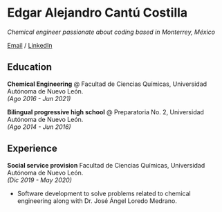 # Edgar Alejandro Cantú Costilla

_Chemical engineer passionate about coding based in Monterrey, México_

[Email](mailto:edgar.cantuco@outlook.com) / [LinkedIn](https://www.linkedin.com/in/edgar-alejandro-cantú-costilla-12b23a210/)

## Education

**Chemical Engineering** @ Facultad de Ciencias Químicas, Universidad Autónoma de Nuevo León.<br>
_(Ago 2016 - Jun 2021)_
 
**Bilingual progressive high school** @ Preparatoria No. 2, Universidad Autónoma de Nuevo León.<br>
_(Ago 2014 - Jun 2016)_

## Experience

**Social service provision** Facultad de Ciencias Químicas, Universidad Autónoma de Nuevo León.<br>
_(Dic 2019 - May 2020)_
  - Software development to solve problems related to chemical engineering along with Dr. José Ángel Loredo Medrano.
